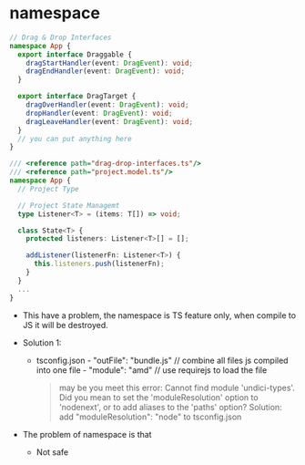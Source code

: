 # namespace

```ts
// Drag & Drop Interfaces
namespace App {
  export interface Draggable {
    dragStartHandler(event: DragEvent): void;
    dragEndHandler(event: DragEvent): void;
  }

  export interface DragTarget {
    dragOverHandler(event: DragEvent): void;
    dropHandler(event: DragEvent): void;
    dragLeaveHandler(event: DragEvent): void;
  }
  // you can put anything here
}
```

```ts
/// <reference path="drag-drop-interfaces.ts"/>
/// <reference path="project.model.ts"/>
namespace App {
  // Project Type

  // Project State Managemt
  type Listener<T> = (items: T[]) => void;

  class State<T> {
    protected listeners: Listener<T>[] = [];

    addListener(listenerFn: Listener<T>) {
      this.listeners.push(listenerFn);
    }
  }
  ...
}
```

- This have a problem, the namespace is TS feature only, when compile to JS it will be destroyed.
- Solution 1:

  - tsconfig.json - "outFile": "bundle.js" // combine all files js compiled into one file - "module": "amd" // use requirejs to load the file
    > may be you meet this error: Cannot find module 'undici-types'. Did you mean to set the 'moduleResolution' option to 'nodenext', or to add aliases to the 'paths' option?
    > Solution: add "moduleResolution": "node" to tsconfig.json

- The problem of namespace is that
  - Not safe
